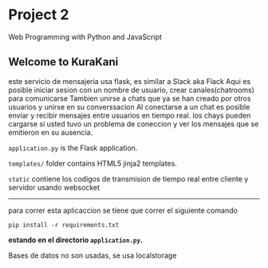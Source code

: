 # Project 2

Web Programming with Python and JavaScript

## Welcome to KuraKani

este servicio de mensajeria usa flask, es similar a Slack aka Flack
Aqui es posible iniciar sesion con un nombre de usuario, crear canales(chatrooms) para comunicarse
Tambien unirse a chats que ya se han creado por otros usuarios y unirse en su converssacion
Al conectarse a un chat es posible enviar y recibir mensajes entre usuarios en tiempo real.
los chays pueden cargarse si usted tuvo un problema de coneccion y ver los mensajes que se emitieron en su ausencia.

`application.py` is the Flask application.

`templates/` folder contains HTML5 jinja2 templates.

`static` contiene los codigos de  transmision de tiempo real entre cliente y servidor usando websocket

***
para correr esta aplicaccion se tiene que correr el siguiente comando 

`pip install -r requirements.txt`

**estando en el directorio `application.py`.**

Bases de datos no son usadas, se usa localstorage 
